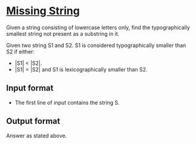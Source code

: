 # [Missing String][link]

Given a string consisting of lowercase letters only, find the typographically smallest string not present as a substring in it.

Given two string S1 and S2. S1 is considered typographically smaller than S2 if either:

- |S1| < |S2|.
- |S1| = |S2| and S1 is lexicographically smaller than S2.

## Input format

- The first line of input contains the string S.

## Output format

Answer as stated above.

[link]: https://www.hackerearth.com/practice/algorithms/string-algorithm/string-searching/practice-problems/algorithm/missing-string-c28c0934/
